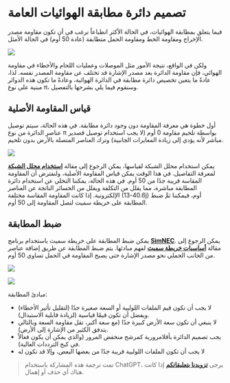 # تصميم دائرة مطابقة الهوائيات العامة

فيما يتعلق بمطابقة الهوائيات، في الحالة الأكثر انطباعاً نرغب في أن تكون مقاومة مصدر الإخراج ومقاومة الخط ومقاومة الحمل متطابقة (عادة 50 أوم) في الحالة الأمثل.

![](https://media.wiki-power.com/img/20220531150107.png)

ولكن في الواقع، نتيجة الأمور مثل الموصلات وعمليات اللحام والأخطاء في مقاومة الهوائي، فإن مقاومة الدائرة بعد مصدر الإشارة قد تختلف عن مقاومة المصدر نفسه. لذا، عادةً ما يتعين تخصيص دائرة مطابقة في الدائرة الهوائية، وعادةً ما تكون هذه الدوائر مبنية على نوع π، وسنقوم فيما يلي بشرحها بالتفصيل.

## قياس المقاومة الأصلية

أول خطوة هي معرفة المقاومة دون وجود دائرة مطابقة. في هذه الحالة، سيتم توصيل عناصر الدائرة من نوع π بواسطة تلحيم مقاومة 0 أوم (لا يجب استخدام توصيل قصدير مباشر لأنه يؤدي إلى زيادة المعايرات الجانبية) وترك العناصر المتصلة بالأرض بدون تلحيم.

![](https://media.wiki-power.com/img/20220531150242.png)

يمكن استخدام محلل الشبكة لقياسها، يمكن الرجوع إلى مقالة [**استخدام محلل الشبكة**](https://wiki-power.com/%E7%BD%91%E7%BB%9C%E5%88%86%E6%9E%90%E4%BB%AA%E7%9A%84%E4%BD%BF%E7%94%A8) لمعرفة التفاصيل. في هذا الوقت يمكن قياس المقاومة الأصلية، ولنفترض أن المقاومة المقاسة قريبة جدًا من 50 أوم. في هذه الحالة، يمكننا التخلي عن استخدام دائرة المطابقة مباشرة، مما يقلل من التكلفة ويقلل من الخسائر الناتجة عن العناصر الإلكترونية. إذا كانت المقاومة المقاسة مختلفة (40.6-13j) أوم، فيمكننا ثمَّ ضبط المطابقة على خريطة سميث لتصل المقاومة إلى 50 أوم.

## ضبط المطابقة

يمكن ضبط المطابقة على خريطة سميث باستخدام برنامج [**SimNEC**](http://www.ae6ty.com/smith_charts.html). يمكن الرجوع إلى مقالة [**أساسيات خريطة سميث**](https://wiki-power.com/%E5%8F%B2%E5%AF%86%E6%96%AF%E5%9C%86%E5%9B%BE%E5%9F%BA%E7%A1%80) لفهم مبادئها. يتم ضبط المطابقة عن طريق إضافة عناصر من الجانب الحملي نحو مصدر الإشارة حتى يصبح المقاومة في الحمل تساوي 50 أوم.

![](https://media.wiki-power.com/img/20220531150624.png)

![](https://media.wiki-power.com/img/20220531151108.png)

مبادئ المطابقة:

- لا يجب أن تكون قيم الملفات اللولبية أو السعة صغيرة جدًا (لتقليل تأثير الأخطاء) ويفضل أن تكون قيمًا قياسية (لزيادة قابلية الاستبدال).
- لا ينبغي أن تكون سعة الأرض كبيرة جدًا (مع سعة أكبر، تقل مقاومة السعة وبالتالي يتدفق الكثير من الإشارة إلى الأرض).
- يجب تصميم الدائرة بأقلامرورية كمرشح منخفض المرور (والذي يمكن أن يكون فعالاً في كبح الترددات العالية).
- لا يجب أن تكون الملفات اللولبية قريبة جدًا من بعضها البعض، وإلا قد تكون له

> تمت ترجمة هذه المشاركة باستخدام ChatGPT، يرجى [**تزويدنا بتعليقاتكم**](https://github.com/linyuxuanlin/Wiki_MkDocs/issues/new) إذا كانت هناك أي حذف أو إهمال.
